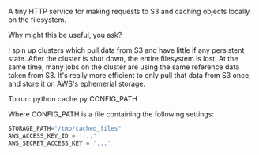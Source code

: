 A tiny HTTP service for making requests to S3 and caching objects locally on the filesystem.

Why might this be useful, you ask? 

I spin up clusters which pull data from S3 and have little if any persistent state.  After the cluster is shut down, the
entire filesystem is lost.   At the same time, many jobs on the cluster are using the same reference data taken from S3. 
It's really more efficient to only pull that data from S3 once, and store it on AWS's ephemerial storage.

To run:  python cache.py CONFIG_PATH

Where CONFIG_PATH is a file containing the following settings:

```python
STORAGE_PATH="/tmp/cached_files"
AWS_ACCESS_KEY_ID = '...'
AWS_SECRET_ACCESS_KEY = '...'
```
